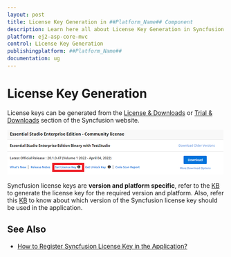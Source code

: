```yaml
---
layout: post
title: License Key Generation in ##Platform_Name## Component
description: Learn here all about License Key Generation in Syncfusion ##Platform_Name## component of Syncfusion Essential JS 2 and more.
platform: ej2-asp-core-mvc
control: License Key Generation
publishingplatform: ##Platform_Name##
documentation: ug
---
```


# License Key Generation

License keys can be generated from the [License & Downloads](https://www.syncfusion.com/account/downloads) or [Trial & Downloads](https://www.syncfusion.com/account/manage-trials/downloads) section of the Syncfusion website.

![Get Community License Key](images\get-community-license-key.png)

Syncfusion license keys are **version and platform specific**, refer to the [KB](https://www.syncfusion.com/kb/8976/how-to-generate-license-key-for-essential-studio-products) to generate the license key for the required version and platform. Also, refer this [KB](https://www.syncfusion.com/kb/8951/which-version-syncfusion-license-key-should-i-use-in-my-application) to know about which version of the Syncfusion license key should be used in the application.

## See Also

* [How to Register Syncfusion License Key in the Application?](https://ej2.syncfusion.com/aspnetmvc/documentation/licensing/license-key-registration)
